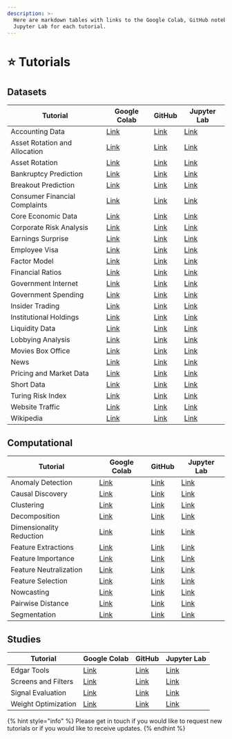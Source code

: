 ```yaml
---
description: >-
  Here are markdown tables with links to the Google Colab, GitHub notebooks, and
  Jupyter Lab for each tutorial.
---
```


# ⭐ Tutorials

## Datasets

| Tutorial                      | Google Colab                                                                                                                                        | GitHub                                                                                                                        | Jupyter Lab                                                                                                                     |
| ----------------------------- | --------------------------------------------------------------------------------------------------------------------------------------------------- | ----------------------------------------------------------------------------------------------------------------------------- | ------------------------------------------------------------------------------------------------------------------------------- |
| Accounting Data               | [Link](https://colab.research.google.com/github/sovai-research/sovai-public/blob/main/notebooks/datasets/Accounting%20Data.ipynb)                   | [Link](https://github.com/sovai-research/sovai-public/blob/main/notebooks/datasets/Accounting%20Data.ipynb)                   | [Link](https://hub.sov.ai/hub/user-redirect/lab/tree/sovai-public/notebooks/datasets/Accounting%20Data.ipynb)                   |
| Asset Rotation and Allocation | [Link](https://colab.research.google.com/github/sovai-research/sovai-public/blob/main/notebooks/datasets/Asset%20Rotation%20and%20Allocation.ipynb) | [Link](https://github.com/sovai-research/sovai-public/blob/main/notebooks/datasets/Asset%20Rotation%20and%20Allocation.ipynb) | [Link](https://hub.sov.ai/hub/user-redirect/lab/tree/sovai-public/notebooks/datasets/Asset%20Rotation%20and%20Allocation.ipynb) |
| Asset Rotation                | [Link](https://colab.research.google.com/github/sovai-research/sovai-public/blob/main/notebooks/datasets/Asset%20Rotation.ipynb)                    | [Link](https://github.com/sovai-research/sovai-public/blob/main/notebooks/datasets/Asset%20Rotation.ipynb)                    | [Link](https://hub.sov.ai/hub/user-redirect/lab/tree/sovai-public/notebooks/datasets/Asset%20Rotation.ipynb)                    |
| Bankruptcy Prediction         | [Link](https://colab.research.google.com/github/sovai-research/sovai-public/blob/main/notebooks/datasets/Bankruptcy%20Prediction.ipynb)             | [Link](https://github.com/sovai-research/sovai-public/blob/main/notebooks/datasets/Bankruptcy%20Prediction.ipynb)             | [Link](https://hub.sov.ai/hub/user-redirect/lab/tree/sovai-public/notebooks/datasets/Bankruptcy%20Prediction.ipynb)             |
| Breakout Prediction           | [Link](https://colab.research.google.com/github/sovai-research/sovai-public/blob/main/notebooks/datasets/Breakout%20Prediction.ipynb)               | [Link](https://github.com/sovai-research/sovai-public/blob/main/notebooks/datasets/Breakout%20Prediction.ipynb)               | [Link](https://hub.sov.ai/hub/user-redirect/lab/tree/sovai-public/notebooks/datasets/Breakout%20Prediction.ipynb)               |
| Consumer Financial Complaints | [Link](https://colab.research.google.com/github/sovai-research/sovai-public/blob/main/notebooks/datasets/Consumer%20Financial%20Complaints.ipynb)   | [Link](https://github.com/sovai-research/sovai-public/blob/main/notebooks/datasets/Consumer%20Financial%20Complaints.ipynb)   | [Link](https://hub.sov.ai/hub/user-redirect/lab/tree/sovai-public/notebooks/datasets/Consumer%20Financial%20Complaints.ipynb)   |
| Core Economic Data            | [Link](https://colab.research.google.com/github/sovai-research/sovai-public/blob/main/notebooks/datasets/Core%20Economic%20Data.ipynb)              | [Link](https://github.com/sovai-research/sovai-public/blob/main/notebooks/datasets/Core%20Economic%20Data.ipynb)              | [Link](https://hub.sov.ai/hub/user-redirect/lab/tree/sovai-public/notebooks/datasets/Core%20Economic%20Data.ipynb)              |
| Corporate Risk Analysis       | [Link](https://colab.research.google.com/github/sovai-research/sovai-public/blob/main/notebooks/datasets/Corporate%20Risk%20Analysis.ipynb)         | [Link](https://github.com/sovai-research/sovai-public/blob/main/notebooks/datasets/Corporate%20Risk%20Analysis.ipynb)         | [Link](https://hub.sov.ai/hub/user-redirect/lab/tree/sovai-public/notebooks/datasets/Corporate%20Risk%20Analysis.ipynb)         |
| Earnings Surprise             | [Link](https://colab.research.google.com/github/sovai-research/sovai-public/blob/main/notebooks/datasets/Earnings%20Surprise.ipynb)                 | [Link](https://github.com/sovai-research/sovai-public/blob/main/notebooks/datasets/Earnings%20Surprise.ipynb)                 | [Link](https://hub.sov.ai/hub/user-redirect/lab/tree/sovai-public/notebooks/datasets/Earnings%20Surprise.ipynb)                 |
| Employee Visa                 | [Link](https://colab.research.google.com/github/sovai-research/sovai-public/blob/main/notebooks/datasets/Employee%20Visa.ipynb)                     | [Link](https://github.com/sovai-research/sovai-public/blob/main/notebooks/datasets/Employee%20Visa.ipynb)                     | [Link](https://hub.sov.ai/hub/user-redirect/lab/tree/sovai-public/notebooks/datasets/Employee%20Visa.ipynb)                     |
| Factor Model                  | [Link](https://colab.research.google.com/github/sovai-research/sovai-public/blob/main/notebooks/datasets/Factor%20Model.ipynb)                      | [Link](https://github.com/sovai-research/sovai-public/blob/main/notebooks/datasets/Factor%20Model.ipynb)                      | [Link](https://hub.sov.ai/hub/user-redirect/lab/tree/sovai-public/notebooks/datasets/Factor%20Model.ipynb)                      |
| Financial Ratios              | [Link](https://colab.research.google.com/github/sovai-research/sovai-public/blob/main/notebooks/datasets/Financial%20Ratios.ipynb)                  | [Link](https://github.com/sovai-research/sovai-public/blob/main/notebooks/datasets/Financial%20Ratios.ipynb)                  | [Link](https://hub.sov.ai/hub/user-redirect/lab/tree/sovai-public/notebooks/datasets/Financial%20Ratios.ipynb)                  |
| Government Internet           | [Link](https://colab.research.google.com/github/sovai-research/sovai-public/blob/main/notebooks/datasets/Government%20Internet.ipynb)               | [Link](https://github.com/sovai-research/sovai-public/blob/main/notebooks/datasets/Government%20Internet.ipynb)               | [Link](https://hub.sov.ai/hub/user-redirect/lab/tree/sovai-public/notebooks/datasets/Government%20Internet.ipynb)               |
| Government Spending           | [Link](https://colab.research.google.com/github/sovai-research/sovai-public/blob/main/notebooks/datasets/Government%20Spending.ipynb)               | [Link](https://github.com/sovai-research/sovai-public/blob/main/notebooks/datasets/Government%20Spending.ipynb)               | [Link](https://hub.sov.ai/hub/user-redirect/lab/tree/sovai-public/notebooks/datasets/Government%20Spending.ipynb)               |
| Insider Trading               | [Link](https://colab.research.google.com/github/sovai-research/sovai-public/blob/main/notebooks/datasets/Insider%20Trading.ipynb)                   | [Link](https://github.com/sovai-research/sovai-public/blob/main/notebooks/datasets/Insider%20Trading.ipynb)                   | [Link](https://hub.sov.ai/hub/user-redirect/lab/tree/sovai-public/notebooks/datasets/Insider%20Trading.ipynb)                   |
| Institutional Holdings        | [Link](https://colab.research.google.com/github/sovai-research/sovai-public/blob/main/notebooks/datasets/Insitutional%20Holdings.ipynb)             | [Link](https://github.com/sovai-research/sovai-public/blob/main/notebooks/datasets/Insitutional%20Holdings.ipynb)             | [Link](https://hub.sov.ai/hub/user-redirect/lab/tree/sovai-public/notebooks/datasets/Insitutional%20Holdings.ipynb)             |
| Liquidity Data                | [Link](https://colab.research.google.com/github/sovai-research/sovai-public/blob/main/notebooks/datasets/Liquidity%20Data.ipynb)                    | [Link](https://github.com/sovai-research/sovai-public/blob/main/notebooks/datasets/Liquidity%20Data.ipynb)                    | [Link](https://hub.sov.ai/hub/user-redirect/lab/tree/sovai-public/notebooks/datasets/Liquidity%20Data.ipynb)                    |
| Lobbying Analysis             | [Link](https://colab.research.google.com/github/sovai-research/sovai-public/blob/main/notebooks/datasets/Lobbying%20Analysis.ipynb)                 | [Link](https://github.com/sovai-research/sovai-public/blob/main/notebooks/datasets/Lobbying%20Analysis.ipynb)                 | [Link](https://hub.sov.ai/hub/user-redirect/lab/tree/sovai-public/notebooks/datasets/Lobbying%20Analysis.ipynb)                 |
| Movies Box Office             | [Link](https://colab.research.google.com/github/sovai-research/sovai-public/blob/main/notebooks/datasets/Movies%20Box%20Office.ipynb)               | [Link](https://github.com/sovai-research/sovai-public/blob/main/notebooks/datasets/Movies%20Box%20Office.ipynb)               | [Link](https://hub.sov.ai/hub/user-redirect/lab/tree/sovai-public/notebooks/datasets/Movies%20Box%20Office.ipynb)               |
| News                          | [Link](https://colab.research.google.com/github/sovai-research/sovai-public/blob/main/notebooks/datasets/News.ipynb)                                | [Link](https://github.com/sovai-research/sovai-public/blob/main/notebooks/datasets/News.ipynb)                                | [Link](https://hub.sov.ai/hub/user-redirect/lab/tree/sovai-public/notebooks/datasets/News.ipynb)                                |
| Pricing and Market Data       | [Link](https://colab.research.google.com/github/sovai-research/sovai-public/blob/main/notebooks/datasets/Pricing%20and%20Market%20Data.ipynb)       | [Link](https://github.com/sovai-research/sovai-public/blob/main/notebooks/datasets/Pricing%20and%20Market%20Data.ipynb)       | [Link](https://hub.sov.ai/hub/user-redirect/lab/tree/sovai-public/notebooks/datasets/Pricing%20and%20Market%20Data.ipynb)       |
| Short Data                    | [Link](https://colab.research.google.com/github/sovai-research/sovai-public/blob/main/notebooks/datasets/Short%20Data.ipynb)                        | [Link](https://github.com/sovai-research/sovai-public/blob/main/notebooks/datasets/Short%20Data.ipynb)                        | [Link](https://hub.sov.ai/hub/user-redirect/lab/tree/sovai-public/notebooks/datasets/Short%20Data.ipynb)                        |
| Turing Risk Index             | [Link](https://colab.research.google.com/github/sovai-research/sovai-public/blob/main/notebooks/datasets/Turing%20Risk%20Index.ipynb)               | [Link](https://github.com/sovai-research/sovai-public/blob/main/notebooks/datasets/Turing%20Risk%20Index.ipynb)               | [Link](https://hub.sov.ai/hub/user-redirect/lab/tree/sovai-public/notebooks/datasets/Turing%20Risk%20Index.ipynb)               |
| Website Traffic               | [Link](https://colab.research.google.com/github/sovai-research/sovai-public/blob/main/notebooks/datasets/Website%20Traffic.ipynb)                   | [Link](https://github.com/sovai-research/sovai-public/blob/main/notebooks/datasets/Website%20Traffic.ipynb)                   | [Link](https://hub.sov.ai/hub/user-redirect/lab/tree/sovai-public/notebooks/datasets/Website%20Traffic.ipynb)                   |
| Wikipedia                     | [Link](https://colab.research.google.com/github/sovai-research/sovai-public/blob/main/notebooks/datasets/Wikipedia.ipynb)                           | [Link](https://github.com/sovai-research/sovai-public/blob/main/notebooks/datasets/Wikipedia.ipynb)                           | [Link](https://hub.sov.ai/hub/user-redirect/lab/tree/sovai-public/notebooks/datasets/Wikipedia.ipynb)                           |



## Computational

| Tutorial                 | Google Colab                                                                                                                                       | GitHub                                                                                                                       | Jupyter Lab                                                                                                                    |
| ------------------------ | -------------------------------------------------------------------------------------------------------------------------------------------------- | ---------------------------------------------------------------------------------------------------------------------------- | ------------------------------------------------------------------------------------------------------------------------------ |
| Anomaly Detection        | [Link](https://colab.research.google.com/github/sovai-research/sovai-public/blob/main/notebooks/computational/Anomaly%20Detection.ipynb)           | [Link](https://github.com/sovai-research/sovai-public/blob/main/notebooks/computational/Anomaly%20Detection.ipynb)           | [Link](https://hub.sov.ai/hub/user-redirect/lab/tree/sovai-public/notebooks/computational/Anomaly%20Detection.ipynb)           |
| Causal Discovery         | [Link](https://colab.research.google.com/github/sovai-research/sovai-public/blob/main/notebooks/computational/Causal%20Discovery%20Notebook.ipynb) | [Link](https://github.com/sovai-research/sovai-public/blob/main/notebooks/computational/Causal%20Discovery%20Notebook.ipynb) | [Link](https://hub.sov.ai/hub/user-redirect/lab/tree/sovai-public/notebooks/computational/Causal%20Discovery%20Notebook.ipynb) |
| Clustering               | [Link](https://colab.research.google.com/github/sovai-research/sovai-public/blob/main/notebooks/computational/Clustering%20Notebook.ipynb)         | [Link](https://github.com/sovai-research/sovai-public/blob/main/notebooks/computational/Clustering%20Notebook.ipynb)         | [Link](https://hub.sov.ai/hub/user-redirect/lab/tree/sovai-public/notebooks/computational/Clustering%20Notebook.ipynb)         |
| Decomposition            | [Link](https://colab.research.google.com/github/sovai-research/sovai-public/blob/main/notebooks/computational/Decomposition%20Notebook.ipynb)      | [Link](https://github.com/sovai-research/sovai-public/blob/main/notebooks/computational/Decomposition%20Notebook.ipynb)      | [Link](https://hub.sov.ai/hub/user-redirect/lab/tree/sovai-public/notebooks/computational/Decomposition%20Notebook.ipynb)      |
| Dimensionality Reduction | [Link](https://colab.research.google.com/github/sovai-research/sovai-public/blob/main/notebooks/computational/Dimensionality%20Reduction.ipynb)    | [Link](https://github.com/sovai-research/sovai-public/blob/main/notebooks/computational/Dimensionality%20Reduction.ipynb)    | [Link](https://hub.sov.ai/hub/user-redirect/lab/tree/sovai-public/notebooks/computational/Dimensionality%20Reduction.ipynb)    |
| Feature Extractions      | [Link](https://colab.research.google.com/github/sovai-research/sovai-public/blob/main/notebooks/computational/Feature%20Extractions.ipynb)         | [Link](https://github.com/sovai-research/sovai-public/blob/main/notebooks/computational/Feature%20Extractions.ipynb)         | [Link](https://hub.sov.ai/hub/user-redirect/lab/tree/sovai-public/notebooks/computational/Feature%20Extractions.ipynb)         |
| Feature Importance       | [Link](https://colab.research.google.com/github/sovai-research/sovai-public/blob/main/notebooks/computational/Feature%20Importance.ipynb)          | [Link](https://github.com/sovai-research/sovai-public/blob/main/notebooks/computational/Feature%20Importance.ipynb)          | [Link](https://hub.sov.ai/hub/user-redirect/lab/tree/sovai-public/notebooks/computational/Feature%20Importance.ipynb)          |
| Feature Neutralization   | [Link](https://colab.research.google.com/github/sovai-research/sovai-public/blob/main/notebooks/computational/Feature%20Neutralization.ipynb)      | [Link](https://github.com/sovai-research/sovai-public/blob/main/notebooks/computational/Feature%20Neutralization.ipynb)      | [Link](https://hub.sov.ai/hub/user-redirect/lab/tree/sovai-public/notebooks/computational/Feature%20Neutralization.ipynb)      |
| Feature Selection        | [Link](https://colab.research.google.com/github/sovai-research/sovai-public/blob/main/notebooks/computational/Feature%20Selection.ipynb)           | [Link](https://github.com/sovai-research/sovai-public/blob/main/notebooks/computational/Feature%20Selection.ipynb)           | [Link](https://hub.sov.ai/hub/user-redirect/lab/tree/sovai-public/notebooks/computational/Feature%20Selection.ipynb)           |
| Nowcasting               | [Link](https://colab.research.google.com/github/sovai-research/sovai-public/blob/main/notebooks/computational/Nowcasting%20Notebook.ipynb)         | [Link](https://github.com/sovai-research/sovai-public/blob/main/notebooks/computational/Nowcasting%20Notebook.ipynb)         | [Link](https://hub.sov.ai/hub/user-redirect/lab/tree/sovai-public/notebooks/computational/Nowcasting%20Notebook.ipynb)         |
| Pairwise Distance        | [Link](https://colab.research.google.com/github/sovai-research/sovai-public/blob/main/notebooks/computational/Pairwise%20Distance.ipynb)           | [Link](https://github.com/sovai-research/sovai-public/blob/main/notebooks/computational/Pairwise%20Distance.ipynb)           | [Link](https://hub.sov.ai/hub/user-redirect/lab/tree/sovai-public/notebooks/computational/Pairwise%20Distance.ipynb)           |
| Segmentation             | [Link](https://colab.research.google.com/github/sovai-research/sovai-public/blob/main/notebooks/computational/Segmentation%20Notebook.ipynb)       | [Link](https://github.com/sovai-research/sovai-public/blob/main/notebooks/computational/Segmentation%20Notebook.ipynb)       | [Link](https://hub.sov.ai/hub/user-redirect/lab/tree/sovai-public/notebooks/computational/Segmentation%20Notebook.ipynb)       |

## Studies

| Tutorial            | Google Colab                                                                                                                           | GitHub                                                                                                           | Jupyter Lab                                                                                                        |
| ------------------- | -------------------------------------------------------------------------------------------------------------------------------------- | ---------------------------------------------------------------------------------------------------------------- | ------------------------------------------------------------------------------------------------------------------ |
| Edgar Tools         | [Link](https://colab.research.google.com/github/sovai-research/sovai-public/blob/main/notebooks/studies/Edgar%20Tools.ipynb)           | [Link](https://github.com/sovai-research/sovai-public/blob/main/notebooks/studies/Edgar%20Tools.ipynb)           | [Link](https://hub.sov.ai/hub/user-redirect/lab/tree/sovai-public/notebooks/studies/Edgar%20Tools.ipynb)           |
| Screens and Filters | [Link](https://colab.research.google.com/github/sovai-research/sovai-public/blob/main/notebooks/studies/Screens%20and%20Filters.ipynb) | [Link](https://github.com/sovai-research/sovai-public/blob/main/notebooks/studies/Screens%20and%20Filters.ipynb) | [Link](https://hub.sov.ai/hub/user-redirect/lab/tree/sovai-public/notebooks/studies/Screens%20and%20Filters.ipynb) |
| Signal Evaluation   | [Link](https://colab.research.google.com/github/sovai-research/sovai-public/blob/main/notebooks/studies/Signal%20Evaluation.ipynb)     | [Link](https://github.com/sovai-research/sovai-public/blob/main/notebooks/studies/Signal%20Evaluation.ipynb)     | [Link](https://hub.sov.ai/hub/user-redirect/lab/tree/sovai-public/notebooks/studies/Signal%20Evaluation.ipynb)     |
| Weight Optimization | [Link](https://colab.research.google.com/github/sovai-research/sovai-public/blob/main/notebooks/studies/Weight%20Optimization.ipynb)   | [Link](https://github.com/sovai-research/sovai-public/blob/main/notebooks/studies/Weight%20Optimization.ipynb)   | [Link](https://hub.sov.ai/hub/user-redirect/lab/tree/sovai-public/notebooks/studies/Weight%20Optimization.ipynb)   |

{% hint style="info" %}
Please get in touch if you would like to request new tutorials or if you would like to receive updates.
{% endhint %}
